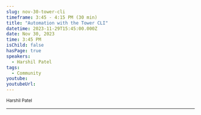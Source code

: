 ```yaml
---
slug: nov-30-tower-cli
timeframe: 3:45 - 4:15 PM (30 min)
title: "Automation with the Tower CLI"
datetime: 2023-11-29T15:45:00.000Z
date: Nov 30, 2023
time: 3:45 PM
isChild: false
hasPage: true
speakers:
  - Harshil Patel
tags:
  - Community
youtube:
youtubeUrl:
---
```

<div className="mb-4">
  <small className="typo-small">
    Harshil Patel
  </small>
</div>

<hr className="border-t border-gray-50 mb-4 opacity-20" />
